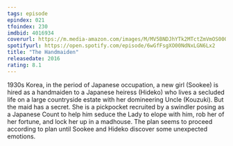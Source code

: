 ```yaml
---
tags: episode
epindex: 021
tfoindex: 230
imdbid: 4016934
coverurl: https://m.media-amazon.com/images/M/MV5BNDJhYTk2MTctZmVmOS00OTViLTgxNjQtMzQxOTRiMDdmNGRjXkEyXkFqcGdeQXVyMTMxODk2OTU@._V1_SY300_CR1,0,202,300_.jpg
spotifyurl: https://open.spotify.com/episode/6wGfFsgXO00NdNxLGN6Lx2
title: "The Handmaiden"
releasedate: 2016
rating: 8.1
---
```


1930s Korea, in the period of Japanese occupation, a new girl (Sookee) is hired as a handmaiden to a Japanese heiress (Hideko) who lives a secluded life on a large countryside estate with her domineering Uncle (Kouzuki). But the maid has a secret. She is a pickpocket recruited by a swindler posing as a Japanese Count to help him seduce the Lady to elope with him, rob her of her fortune, and lock her up in a madhouse. The plan seems to proceed according to plan until Sookee and Hideko discover some unexpected emotions.